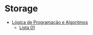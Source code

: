 

# Storage

- <a href="https://github.com/matxd/faculdade-storage/tree/main/L%C3%B3gica%20de%20Programa%C3%A7%C3%A3o%20e%20Algoritmos">Lógica de Programação e Algoritmos</a>
  - <a href="https://github.com/matxd/faculdade-storage/tree/main/L%C3%B3gica%20de%20Programa%C3%A7%C3%A3o%20e%20Algoritmos/Lista%20Exercicios%20-%20Unidade%20I%20e%20II">Lista 01</a>
